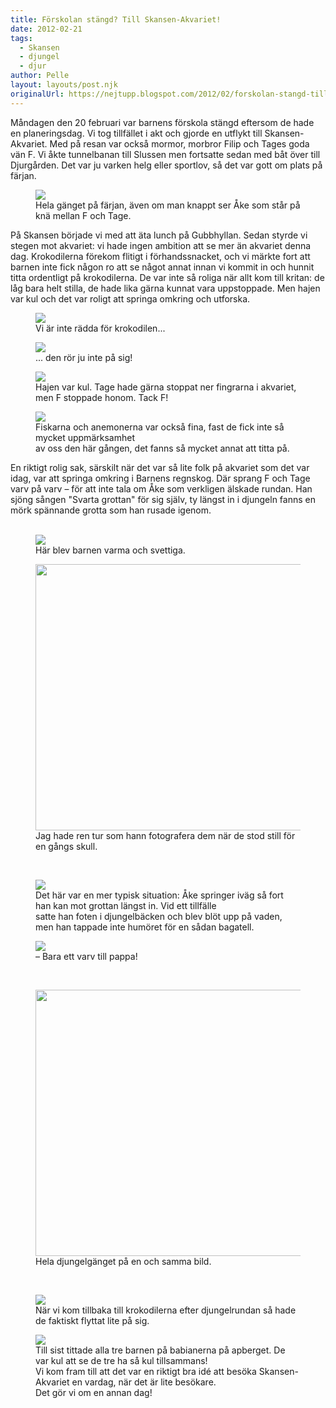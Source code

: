 ```yaml
---
title: Förskolan stängd? Till Skansen-Akvariet!
date: 2012-02-21
tags: 
  - Skansen
  - djungel
  - djur	
author: Pelle
layout: layouts/post.njk
originalUrl: https://nejtupp.blogspot.com/2012/02/forskolan-stangd-till-skansen-akvariet.html
---
```


Måndagen den 20 februari var barnens förskola stängd eftersom de hade en planeringsdag. Vi tog tillfället i akt och gjorde en utflykt till Skansen-Akvariet. Med på resan var också mormor, morbror Filip och Tages goda vän F. Vi åkte tunnelbanan till Slussen men fortsatte sedan med båt över till Djurgården. Det var ju varken helg eller sportlov, så det var gott om plats på färjan.<br></div>

<figure>
	<img src="../../../../img/Till+Skansen-Akvariet-_MG_0952.jpg">
	<figcaption>Hela gänget på färjan, även om man knappt ser Åke som står på knä mellan F och Tage.</figcaption>
</figure>På Skansen började vi med att äta lunch på Gubbhyllan. Sedan styrde vi stegen mot akvariet: vi hade ingen ambition att se mer än akvariet denna dag. Krokodilerna förekom flitigt i förhandssnacket, och vi märkte fort att barnen inte fick någon ro att se något annat innan vi kommit in och hunnit titta ordentligt på krokodilerna. De var inte så roliga när allt kom till kritan: de låg bara helt stilla, de hade lika gärna kunnat vara uppstoppade. Men hajen var kul och det var roligt att springa omkring och utforska.</div><br>

<figure>
	<img src="../../../../img/Till+Skansen-Akvariet-_MG_0995.jpg">
	<figcaption>Vi är inte rädda för krokodilen...</figcaption>
</figure>

<figure>
	<img src="../../../../img/Till+Skansen-Akvariet-_MG_1000.jpg">
	<figcaption>... den rör ju inte på sig!</figcaption>
</figure>

<figure>
	<img src="../../../../img/Till+Skansen-Akvariet-_MG_1003.jpg">
	<figcaption>Hajen var kul. Tage hade gärna stoppat ner fingrarna i akvariet, men F stoppade honom. Tack F!</figcaption>
</figure>

<figure>
	<img src="../../../../img/Till+Skansen-Akvariet-_MG_1017.jpg">
	<figcaption>Fiskarna och anemonerna var också fina, fast de fick inte så mycket uppmärksamhet <br>av oss den här gången, det fanns så mycket annat att titta på.</figcaption>
</figure>En riktigt rolig sak, särskilt när det var så lite folk på akvariet som det var idag, var att springa omkring i Barnens regnskog. Där sprang F och Tage varv på varv – för att inte tala om Åke som verkligen älskade rundan. Han sjöng sången "Svarta grottan" för sig själv, ty längst in i djungeln fanns en mörk spännande grotta som han rusade igenom.</div><div class="separator" style="clear: both; text-align: center;"><br></div>

<figure>
	<img src="../../../../img/Till+Skansen-Akvariet-_MG_1081.jpg">
	<figcaption>Här blev barnen varma och svettiga.</figcaption>
</figure>

<figure>
	<img src="../../../../img/Till+Skansen-Akvariet-_MG_1034.jpg" width="426">
	<figcaption>Jag hade ren tur som hann fotografera dem när de stod still för en gångs skull.</figcaption>
</figure><div class="separator" style="clear: both; text-align: center;"><br></div>

<figure>
	<img src="../../../../img/Till+Skansen-Akvariet-_MG_1054.jpg">
	<figcaption>Det här var en mer typisk situation: Åke springer iväg så fort han kan mot grottan längst in. Vid ett tillfälle<br>satte han foten i djungelbäcken och blev blöt upp på vaden, men han tappade inte humöret för en sådan bagatell.</figcaption>
</figure>

<figure>
	<img src="../../../../img/Till+Skansen-Akvariet-_MG_1059.jpg">
	<figcaption>– Bara ett varv till pappa!</figcaption>
</figure><div class="separator" style="clear: both; text-align: center;"><br></div>

<figure>
	<img src="../../../../img/Till+Skansen-Akvariet-_MG_1065.jpg" width="426">
	<figcaption>Hela djungelgänget på en och samma bild.</figcaption>
</figure><div class="separator" style="clear: both; text-align: center;"><br></div>

<figure>
	<img src="../../../../img/Till+Skansen-Akvariet-_MG_1087.jpg">
	<figcaption>När vi kom tillbaka till krokodilerna efter djungelrundan så hade de faktiskt flyttat lite på sig.</figcaption>
</figure>

<figure>
	<img src="../../../../img/Till+Skansen-Akvariet-_MG_1100.jpg">
	<figcaption>Till sist tittade alla tre barnen på babianerna på apberget. De var kul att se de tre ha så kul tillsammans! <br>Vi kom fram till att det var en riktigt bra idé att besöka Skansen-Akvariet en vardag, när det är lite besökare. <br>Det gör vi om en annan dag!</figcaption>
</figure><div class="separator" style="clear: both; text-align: center;"><br></div><div class="separator" style="clear: both; text-align: center;"><br></div>
